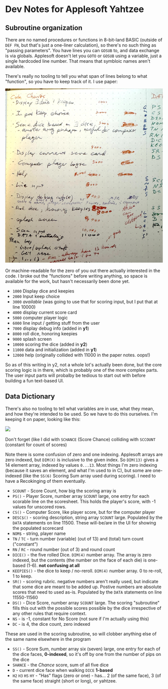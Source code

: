 # Dev Notes for Applesoft Yahtzee

## Subroutine organization

There are no named procedures or functions in 8-bit-land BASIC
(outside of `DEF FN`, but that's just a one-liner calculation), so
there's no such thing as "passing parameters".  You have lines you can
`GOSUB` to, and data exchange is via globals.  Applesoft doesn't let you
`GOTO` or `GOSUB` using a variable, just a single hardcoded line number. 
That means that symbloic names aren't available.

There's really no tooling to tell you what span of lines belong to what "function",
so you have to keep track of it.  I use paper:

![](assets/code-organization.jpg)

Or machine-readable for the zero of you out there actually interested in the code. 
I broke out the "functions" before writing anything, so space is available for the
work, but hasn't necessarily been done yet.

* `1000` Display dice and keepies
* `2000` Input keep choice
* `3000` _available_ (was going to use that for scoring input, but I put that at line 10000)
* `4000` display current score card
* `5000` computer player logic
* `6000` line input / getting stuff from the user
* `7000` display debug info (added in **y1**)
* `8000` roll dice, honoring keepies
* `9000` splash screen
* `10000` scoring the dice (added in **y2**)
* `11000` data and initialization (added in **y1**)
* `12000` help (originally collided with 11000 in the paper notes. oops!)

So as of this writing in y2, not a whole lot's actually been done, but the core 
scoring logic is in there, which is probably one of the more complex parts.  The
user input parts will probalby be tedious to start out with before building a 
fun text-based UI.


## Data Dictionary

There's also no tooling to tell what variables are in use, what they mean, and how
they're intended to be used.  So we have to do this ourselves.  I'm keeping it on paper,
looking like this:

![](assets/data-dictionary.png)

Don't forget (like I did with `SCHANCE` (Score Chance) colliding with `SCCOUNT` (constant
for count of scores)

Note there is some confusion of zero and one indexing.  Applesoft arrays are zero indexed,
but `DIM(X)` is inclusive to the given index.  So `DIM(13)` gives a 14 element array, 
indexed by values `0...13`.  Most things I'm zero indexing (because it saves an element,
and what I'm used to in C), but some are one-indexed (like the `SS(6)` Scoring Sum 
array used during scoring).  I need to have a Recokinging of them eventually.

* `SCOUNT` - Score Count, how big the scoring array is 
* `PS()` - Player Score, number array `SCOUNT` large, one entry for each scorable line on the scoresheet.  This holds the player's score, with -1 values for unscored rows.
* `CS()` - Computer Score, like player score, but for the computer player
* `DESC$()` - scoring description, string array `SCOUNT` large. Populated by the `DATA` statements on line 11500. These will-be/are in the UI for showing the populated scorecard
* `NOM$` - string, player name
* `TN` / `TC` - turn number (variable) (out of 13) and (total) turn count ("constant")
* `RN` / `RC` - round number (out of 3) and round count
* `DICE()` - the five rolled Dice.  `DIM(4)` number array.  The array is zero indexed, but the contents (the number on the face of each die) is one-based (1-6). **not confusing at all**
* `KEEPIES()` - the dice to keep / no-reroll.  `DIM(4)` number array.  0 to re-roll, 1 to keep.
* `SR()` - scoring rubric. negative numbers aren't really used, but indicate that some dice are meant to be added up. Postive numbers are absolute scores that need to used as-is.  Populated by the `DATA` statements on line 11550-11560
* `DS()` - Dice Score, number array `SCOUNT` large.  The scoring "subroutine" fills this out with the possible scores possible by the dice irrespective of any other rules that require context.
* `NS` - is -1, constant for No Score (not sure if I'm actually using this)
* `DC` - is 4, the dice count, zero indexed

These are used in the scoring subroutine, so will clobber anything else of the same name elsewhere in the program

* `SS()` - Score Sum, number array six (seven) large, one entry for each of the dice faces, **0-indexed**, so it's off by one from the number of pips on the dice
* `SHANCE` - the *Chance* score, sum of all five dice
* `D` - current dice face when walking `DICE`  **1-based**
* `H2` `H3` `HS` `HY` - "Has" flags (zero or one) - has... 2 (of the same face), 3 (of the same face) straight (short or long), or yahtzee.





